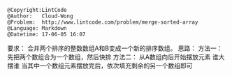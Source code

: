 ```
@Copyright:LintCode
@Author:   Cloud-Wong
@Problem:  http://www.lintcode.com/problem/merge-sorted-array
@Language: Markdown
@Datetime: 17-06-05 16:07
```

要求：
合并两个排序的整数数组A和B变成一个新的排序数组。
思路：
方法一：
先把两个数组合为一个数组，然后快排
方法二：
从A数组向后开始摆放元素
谁大摆谁
当其中一个数组元素摆放完后，依次填充剩余的另一个数组即可
